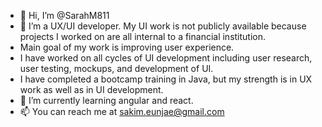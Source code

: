 - 👋 Hi, I’m @SarahM811
- 👀 I’m a UX/UI developer. My UI work is not publicly available because projects I worked on are all internal to a financial institution.
- Main goal of my work is improving user experience.
- I have worked on all cycles of UI development including user research, user testing, mockups, and development of UI.
- I have completed a bootcamp training in Java, but my strength is in UX work as well as in UI development. 
- 🌱 I’m currently learning angular and react. 
- 📫 You can reach me at sakim.eunjae@gmail.com 

<!---
SarahM811/SarahM811 is a ✨ special ✨ repository because its `README.md` (this file) appears on your GitHub profile.
You can click the Preview link to take a look at your changes.
--->
